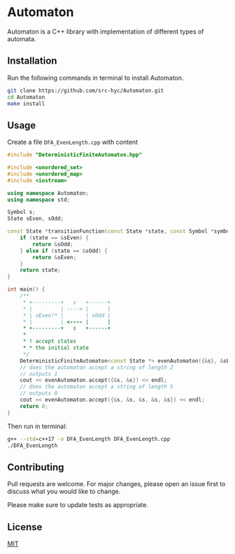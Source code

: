 # Automaton

Automaton is a C++ library with implementation of different types of automata.

## Installation

Run the following commands in terminal to install Automaton.

```bash
git clone https://github.com/src-hyc/Automaton.git
cd Automaton
make install
```

## Usage

Create a file `DFA_EvenLength.cpp` with content

```cpp
#include "DeterministicFiniteAutomaton.hpp"

#include <unordered_set>
#include <unordered_map>
#include <iostream>

using namespace Automaton;
using namespace std;

Symbol s;
State sEven, sOdd;

const State *transitionFunction(const State *state, const Symbol *symbol) {
	if (state == &sEven) {
		return &sOdd;
	} else if (state == &sOdd) {
		return &sEven;
	}
	return state;
}

int main() {
	/**
	 * +---------+   s   +------+
	 * |         | ----> |      |
	 * | sEven!* |       | sOdd |
	 * |         | <---- |      |
	 * +---------+   s   +------+
	 *
	 * ! accept states
	 * * the initial state
	 */
	DeterministicFiniteAutomaton<const State *> evenAutomaton({&s}, &sEven, transitionFunction, {&sEven, &sOdd}, {&sEven});
	// does the automaton accept a string of length 2
	// outputs 1
	cout << evenAutomaton.accept({&s, &s}) << endl;
	// does the automaton accept a string of length 5
	// outputs 0
	cout << evenAutomaton.accept({&s, &s, &s, &s, &s}) << endl;
	return 0;
}
```

Then run in terminal:

```bash
g++ --std=c++17 -o DFA_EvenLength DFA_EvenLength.cpp
./DFA_EvenLength
```

## Contributing

Pull requests are welcome. For major changes, please open an issue first to discuss what you would like to change.

Please make sure to update tests as appropriate.

## License

[MIT](https://choosealicense.com/licenses/mit/)

